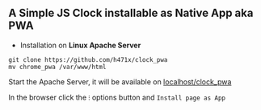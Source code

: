 ## A Simple JS Clock installable as Native App aka PWA

- Installation on **Linux Apache Server**  
```shell
git clone https://github.com/h471x/clock_pwa
mv chrome_pwa /var/www/html
```
Start the Apache Server, it will be available on
[localhost/clock_pwa](http://localhost/clock_pwa)  

In the browser click the ``⁝`` options button and ``Install page as App``
